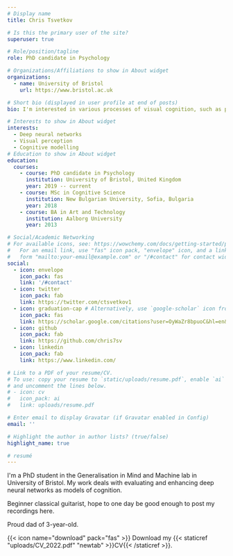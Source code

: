 ```yaml
---
# Display name
title: Chris Tsvetkov

# Is this the primary user of the site?
superuser: true

# Role/position/tagline
role: PhD candidate in Psychology

# Organizations/Affiliations to show in About widget
organizations:
  - name: University of Bristol 
    url: https://www.bristol.ac.uk

# Short bio (displayed in user profile at end of posts)
bio: I'm interested in various processes of visual cognition, such as perceptual grouping, contour integration, shape recognition. More generally, I'm interested in how information is encoded and processed in human vision. I use deep learning to model these processes.

# Interests to show in About widget
interests:
  - Deep neural networks
  - Visual perception
  - Cognitive modelling
# Education to show in About widget
education:
  courses:
    - course: PhD candidate in Psychology
      institution: University of Bristol, United Kingdom
      year: 2019 -- current
    - course: MSc in Cognitive Science
      institution: New Bulgarian University, Sofia, Bulgaria
      year: 2018
    - course: BA in Art and Technology
      institution: Aalborg University
      year: 2013

# Social/Academic Networking
# For available icons, see: https://wowchemy.com/docs/getting-started/page-builder/#icons
#   For an email link, use "fas" icon pack, "envelope" icon, and a link in the
#   form "mailto:your-email@example.com" or "/#contact" for contact widget.
social:
  - icon: envelope
    icon_pack: fas
    link: '/#contact'
  - icon: twitter
    icon_pack: fab
    link: https://twitter.com/ctsvetkov1
  - icon: graduation-cap # Alternatively, use `google-scholar` icon from `ai` icon pack
    icon_pack: fas
    link: https://scholar.google.com/citations?user=OyWaZr8bpuoC&hl=en&oi=ao
  - icon: github
    icon_pack: fab
    link: https://github.com/chris7sv
  - icon: linkedin
    icon_pack: fab
    link: https://www.linkedin.com/

# Link to a PDF of your resume/CV.
# To use: copy your resume to `static/uploads/resume.pdf`, enable `ai` icons in `params.toml`,
# and uncomment the lines below.
# - icon: cv
#   icon_pack: ai
#   link: uploads/resume.pdf

# Enter email to display Gravatar (if Gravatar enabled in Config)
email: ''

# Highlight the author in author lists? (true/false)
highlight_name: true

# resumé
---
```


I'm a PhD student in the Generalisation in Mind and Machine lab in University of Bristol. My work deals with evaluating and enhancing deep neural networks as models of cognition.

Beginner classical guitarist, hope to one day be good enough to post my recordings here.

Proud dad of 3-year-old.

{{< icon name="download" pack="fas" >}} Download my {{< staticref "uploads/CV_2022.pdf" "newtab" >}}CV{{< /staticref >}}.

